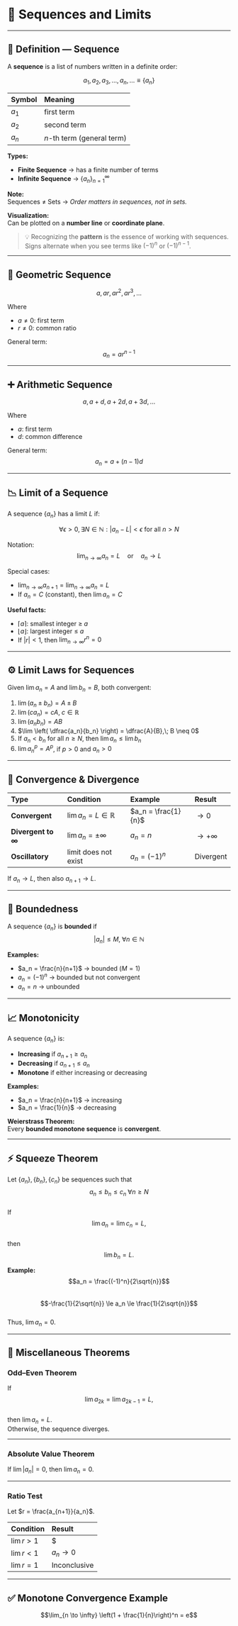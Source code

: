 # 📘 Sequences and Limits

---

## 🧩 Definition — Sequence
A **sequence** is a list of numbers written in a definite order:

$$a_{1}, a_{2}, a_{3}, \dots, a_{n}, \dots \equiv \{a_{n}\}$$

| Symbol | Meaning |
|:--|:--|
| $a_1$ | first term |
| $a_2$ | second term |
| $a_n$ | $n$-th term (general term) |

**Types:**
- **Finite Sequence** → has a finite number of terms  
- **Infinite Sequence** → $\{a_n\}_{n=1}^{\infty}$

**Note:**  
Sequences ≠ Sets → *Order matters in sequences, not in sets.*

**Visualization:**  
Can be plotted on a **number line** or **coordinate plane**.  

> 💡 Recognizing the **pattern** is the essence of working with sequences.  
> Signs alternate when you see terms like $(-1)^n$ or $(-1)^{n-1}$.

---

## 📐 Geometric Sequence
$$a, ar, ar^{2}, ar^{3}, \dots$$

Where  
- $a \neq 0$: first term  
- $r \neq 0$: common ratio  

General term:  
$$a_n = ar^{n-1}$$

---

## ➕ Arithmetic Sequence
$$a, a+d, a+2d, a+3d, \dots$$

Where  
- $a$: first term  
- $d$: common difference  

General term:  
$$a_n = a + (n-1)d$$

---

## 📉 Limit of a Sequence
A sequence $\{a_n\}$ has a limit $L$ if:

$$\forall \epsilon > 0, \exists N \in \mathbb{N} : |a_n - L| < \epsilon \text{ for all } n > N$$

Notation:
$$\lim_{n \to \infty} a_n = L \quad \text{or} \quad a_n \to L$$

Special cases:
- $\lim_{n \to \infty} a_{n+1} = \lim_{n \to \infty} a_n = L$
- If $a_n = C$ (constant), then $\lim a_n = C$

**Useful facts:**
- $\lceil a \rceil$: smallest integer ≥ $a$  
- $\lfloor a \rfloor$: largest integer ≤ $a$  
- If $|r| < 1$, then $\lim_{n \to \infty} r^n = 0$

---

## ⚙️ Limit Laws for Sequences
Given $\lim a_n = A$ and $\lim b_n = B$, both convergent:

1. $\lim (a_n \pm b_n) = A \pm B$  
2. $\lim (c a_n) = cA,\; c \in \mathbb{R}$  
3. $\lim (a_n b_n) = AB$  
4. $\lim \left( \dfrac{a_n}{b_n} \right) = \dfrac{A}{B},\; B \neq 0$  
5. If $a_n < b_n$ for all $n \ge N$, then $\lim a_n \le \lim b_n$  
6. $\lim a_n^p = A^p$, if $p > 0$ and $a_n > 0$

---

## 🔄 Convergence & Divergence

| Type | Condition | Example | Result |
|:--|:--|:--|:--|
| **Convergent** | $\lim a_n = L \in \mathbb{R}$ | $a_n = \frac{1}{n}$ | $\to 0$ |
| **Divergent to $\infty$** | $\lim a_n = \pm \infty$ | $a_n = n$ | $\to +\infty$ |
| **Oscillatory** | limit does not exist | $a_n = (-1)^n$ | Divergent |

If $a_n \to L$, then also $a_{n+1} \to L$.

---

## 📏 Boundedness
A sequence $\{a_n\}$ is **bounded** if  
$$|a_n| \le M, \; \forall n \in \mathbb{N}$$

**Examples:**
- $a_n = \frac{n}{n+1}$ → bounded ($M=1$)  
- $a_n = (-1)^n$ → bounded but not convergent  
- $a_n = n$ → unbounded  

---

## 📈 Monotonicity
A sequence $\{a_n\}$ is:
- **Increasing** if $a_{n+1} \ge a_n$  
- **Decreasing** if $a_{n+1} \le a_n$  
- **Monotone** if either increasing or decreasing  

**Examples:**
- $a_n = \frac{n}{n+1}$ → increasing  
- $a_n = \frac{1}{n}$ → decreasing  

**Weierstrass Theorem:**  
Every **bounded monotone sequence** is **convergent**.

---

## ⚡ Squeeze Theorem
Let $\{a_n\}, \{b_n\}, \{c_n\}$ be sequences such that  
$$a_n \le b_n \le c_n \; \forall n \ge N$$  
If  
$$\lim a_n = \lim c_n = L,$$  
then  
$$\lim b_n = L.$$

**Example:**
$$a_n = \frac{(-1)^n}{2\sqrt{n}}$$  
$$-\frac{1}{2\sqrt{n}} \le a_n \le \frac{1}{2\sqrt{n}}$$  
Thus, $\lim a_n = 0$.

---

## 🧮 Miscellaneous Theorems

### Odd–Even Theorem
If  
$$\lim a_{2k} = \lim a_{2k-1} = L,$$  
then $\lim a_n = L$.  
Otherwise, the sequence diverges.

---

### Absolute Value Theorem
If $\lim |a_n| = 0$, then $\lim a_n = 0$.

---

### Ratio Test
Let $r = \frac{a_{n+1}}{a_n}$.

| Condition | Result |
|:--|:--|
| $\lim r > 1$ | $|a_n| \to \infty$ |
| $\lim r < 1$ | $a_n \to 0$ |
| $\lim r = 1$ | Inconclusive |

---

## ✅ Monotone Convergence Example
$$\lim_{n \to \infty} \left(1 + \frac{1}{n}\right)^n = e$$
